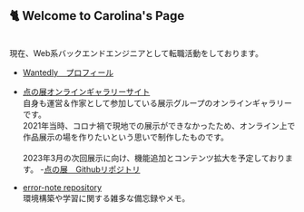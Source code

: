 

## 🐈 Welcome to Carolina's Page
<br>現在、Web系バックエンドエンジニアとして転職活動をしております。
- [Wantedly　プロフィール](https://www.wantedly.com/id/nagata_lina)

- [点の展オンラインギャラリーサイト](http://www.tennnoten.com/)
<br>自身も運営＆作家として参加している展示グループのオンラインギャラリーです。
<br>2021年当時、コロナ禍で現地での展示ができなかったため、オンライン上で作品展示の場を作りたいという思いで制作したものです。 <br>
<br>2023年3月の次回展示に向け、機能追加とコンテンツ拡大を予定しております。
-[点の展　Githubリポジトリ](https://github.com/carolina-pon/tennoten)

- [error-note repository](https://github.com/carolina-pon/errors-note)
<br>環境構築や学習に関する雑多な備忘録やメモ。

